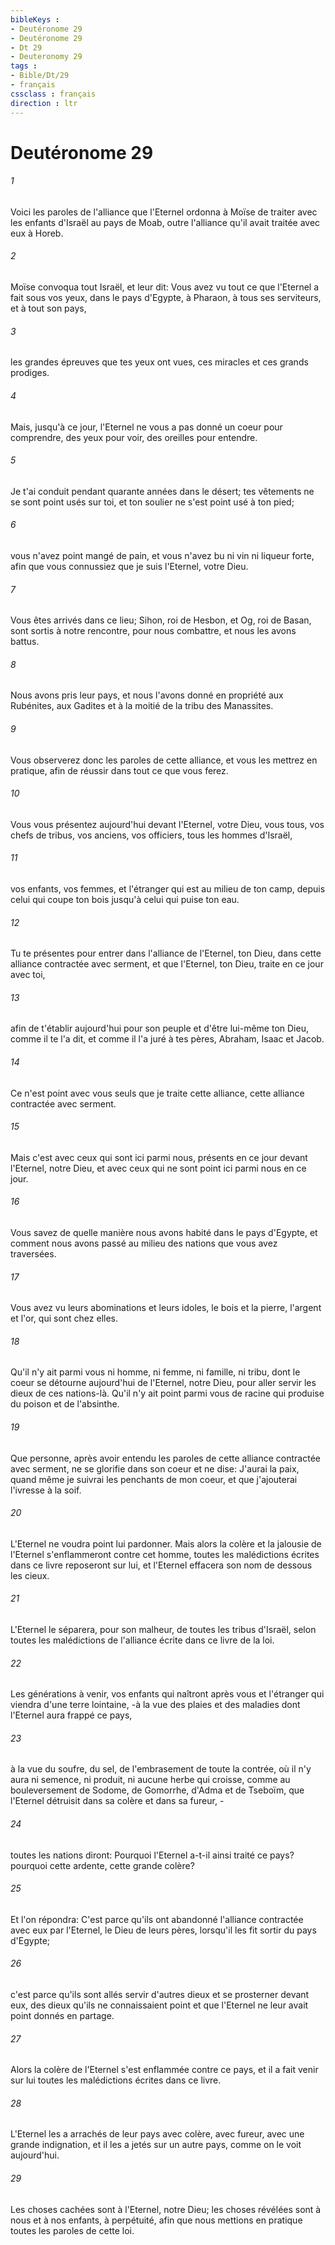 ```yaml
---
bibleKeys : 
- Deutéronome 29
- Deutéronome 29
- Dt 29
- Deuteronomy 29
tags : 
- Bible/Dt/29
- français
cssclass : français
direction : ltr
---
```


# Deutéronome 29

###### 1
Voici les paroles de l'alliance que l'Eternel ordonna à Moïse de traiter avec les enfants d'Israël au pays de Moab, outre l'alliance qu'il avait traitée avec eux à Horeb.
###### 2
Moïse convoqua tout Israël, et leur dit: Vous avez vu tout ce que l'Eternel a fait sous vos yeux, dans le pays d'Egypte, à Pharaon, à tous ses serviteurs, et à tout son pays,
###### 3
les grandes épreuves que tes yeux ont vues, ces miracles et ces grands prodiges.
###### 4
Mais, jusqu'à ce jour, l'Eternel ne vous a pas donné un coeur pour comprendre, des yeux pour voir, des oreilles pour entendre.
###### 5
Je t'ai conduit pendant quarante années dans le désert; tes vêtements ne se sont point usés sur toi, et ton soulier ne s'est point usé à ton pied;
###### 6
vous n'avez point mangé de pain, et vous n'avez bu ni vin ni liqueur forte, afin que vous connussiez que je suis l'Eternel, votre Dieu.
###### 7
Vous êtes arrivés dans ce lieu; Sihon, roi de Hesbon, et Og, roi de Basan, sont sortis à notre rencontre, pour nous combattre, et nous les avons battus.
###### 8
Nous avons pris leur pays, et nous l'avons donné en propriété aux Rubénites, aux Gadites et à la moitié de la tribu des Manassites.
###### 9
Vous observerez donc les paroles de cette alliance, et vous les mettrez en pratique, afin de réussir dans tout ce que vous ferez.
###### 10
Vous vous présentez aujourd'hui devant l'Eternel, votre Dieu, vous tous, vos chefs de tribus, vos anciens, vos officiers, tous les hommes d'Israël,
###### 11
vos enfants, vos femmes, et l'étranger qui est au milieu de ton camp, depuis celui qui coupe ton bois jusqu'à celui qui puise ton eau.
###### 12
Tu te présentes pour entrer dans l'alliance de l'Eternel, ton Dieu, dans cette alliance contractée avec serment, et que l'Eternel, ton Dieu, traite en ce jour avec toi,
###### 13
afin de t'établir aujourd'hui pour son peuple et d'être lui-même ton Dieu, comme il te l'a dit, et comme il l'a juré à tes pères, Abraham, Isaac et Jacob.
###### 14
Ce n'est point avec vous seuls que je traite cette alliance, cette alliance contractée avec serment.
###### 15
Mais c'est avec ceux qui sont ici parmi nous, présents en ce jour devant l'Eternel, notre Dieu, et avec ceux qui ne sont point ici parmi nous en ce jour.
###### 16
Vous savez de quelle manière nous avons habité dans le pays d'Egypte, et comment nous avons passé au milieu des nations que vous avez traversées.
###### 17
Vous avez vu leurs abominations et leurs idoles, le bois et la pierre, l'argent et l'or, qui sont chez elles.
###### 18
Qu'il n'y ait parmi vous ni homme, ni femme, ni famille, ni tribu, dont le coeur se détourne aujourd'hui de l'Eternel, notre Dieu, pour aller servir les dieux de ces nations-là. Qu'il n'y ait point parmi vous de racine qui produise du poison et de l'absinthe.
###### 19
Que personne, après avoir entendu les paroles de cette alliance contractée avec serment, ne se glorifie dans son coeur et ne dise: J'aurai la paix, quand même je suivrai les penchants de mon coeur, et que j'ajouterai l'ivresse à la soif.
###### 20
L'Eternel ne voudra point lui pardonner. Mais alors la colère et la jalousie de l'Eternel s'enflammeront contre cet homme, toutes les malédictions écrites dans ce livre reposeront sur lui, et l'Eternel effacera son nom de dessous les cieux.
###### 21
L'Eternel le séparera, pour son malheur, de toutes les tribus d'Israël, selon toutes les malédictions de l'alliance écrite dans ce livre de la loi.
###### 22
Les générations à venir, vos enfants qui naîtront après vous et l'étranger qui viendra d'une terre lointaine, -à la vue des plaies et des maladies dont l'Eternel aura frappé ce pays,
###### 23
à la vue du soufre, du sel, de l'embrasement de toute la contrée, où il n'y aura ni semence, ni produit, ni aucune herbe qui croisse, comme au bouleversement de Sodome, de Gomorrhe, d'Adma et de Tseboïm, que l'Eternel détruisit dans sa colère et dans sa fureur, -
###### 24
toutes les nations diront: Pourquoi l'Eternel a-t-il ainsi traité ce pays? pourquoi cette ardente, cette grande colère?
###### 25
Et l'on répondra: C'est parce qu'ils ont abandonné l'alliance contractée avec eux par l'Eternel, le Dieu de leurs pères, lorsqu'il les fit sortir du pays d'Egypte;
###### 26
c'est parce qu'ils sont allés servir d'autres dieux et se prosterner devant eux, des dieux qu'ils ne connaissaient point et que l'Eternel ne leur avait point donnés en partage.
###### 27
Alors la colère de l'Eternel s'est enflammée contre ce pays, et il a fait venir sur lui toutes les malédictions écrites dans ce livre.
###### 28
L'Eternel les a arrachés de leur pays avec colère, avec fureur, avec une grande indignation, et il les a jetés sur un autre pays, comme on le voit aujourd'hui.
###### 29
Les choses cachées sont à l'Eternel, notre Dieu; les choses révélées sont à nous et à nos enfants, à perpétuité, afin que nous mettions en pratique toutes les paroles de cette loi.
